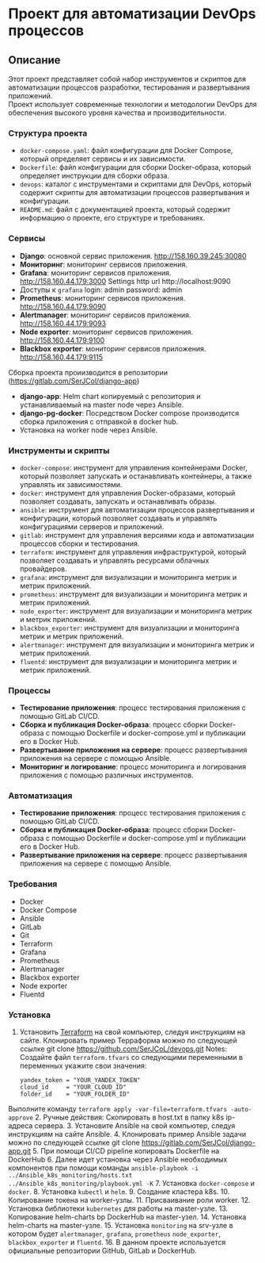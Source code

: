 **Проект для автоматизации DevOps процессов**
=====================

**Описание**
------------

Этот проект представляет собой набор инструментов и скриптов для автоматизации процессов разработки, тестирования и развертывания приложений. <br>
Проект использует современные технологии и методологии DevOps для обеспечения высокого уровня качества и производительности.

### Структура проекта

* `docker-compose.yaml`: файл конфигурации для Docker Compose, который определяет сервисы и их зависимости.
* `Dockerfile`: файл конфигурации для сборки Docker-образа, который определяет инструкции для сборки образа.
* `devops`: каталог с инструментами и скриптами для DevOps, который содержит скрипты для автоматизации процессов развертывания и конфигурации.
* `README.md`: файл с документацией проекта, который содержит информацию о проекте, его структуре и требованиях.

### Сервисы

* **Django**: основной сервис приложения. http://158.160.39.245:30080
* **Мониторинг**: мониторинг сервисов приложения. 
* **Grafana**: мониторинг сервисов приложения. http://158.160.44.179:3000 Settings http url http://localhost:9090
* Доступы к `grafana` login: admin password: admin
* **Prometheus**: мониторинг сервисов приложения. http://158.160.44.179:9090
* **Alertmanager**: мониторинг сервисов приложения. http://158.160.44.179:9093
* **Node exporter**: мониторинг сервисов приложения. http://158.160.44.179:9100
* **Blackbox exporter**: мониторинг сервисов приложения. http://158.160.44.179:9115

Сборка проекта проиизводится в репозитории (https://gitlab.com/SerJCol/django-app)
* **django-app**: Helm chart копируемый с репозитория и устанавливаемый на master node через Ansible.
* **django-pg-docker**: Посредством Docker compose производится сборка приложения с отправкой в docker hub.
* Установка на worker node через Ansible.

### Инструменты и скрипты

* `docker-compose`: инструмент для управления контейнерами Docker, который позволяет запускать и останавливать контейнеры, а также управлять их зависимостями.
* `docker`: инструмент для управления Docker-образами, который позволяет создавать, запускать и останавливать образы.
* `ansible`: инструмент для автоматизации процессов развертывания и конфигурации, который позволяет создавать и управлять конфигурациями серверов и приложений.
* `gitlab`: инструмент для управления версиями кода и автоматизации процессов сборки и тестирования.
* `terraform`: инструмент для управления инфраструктурой, который позволяет создавать и управлять ресурсами облачных провайдеров.
* `grafana`: инструмент для визуализации и мониторинга метрик и метрик приложений.
* `prometheus`: инструмент для визуализации и мониторинга метрик и метрик приложений.
* `node_exporter`: инструмент для визуализации и мониторинга метрик и метрик приложений.
* `blackbox_exporter`: инструмент для визуализации и мониторинга метрик и метрик приложений.
* `alertmanager`: инструмент для визуализации и мониторинга метрик и метрик приложений.
* `fluentd`: инструмент для визуализации и мониторинга метрик и метрик приложений.

### Процессы
* **Тестирование приложения**: процесс тестирования приложения с помощью GitLab CI/CD.
* **Сборка и публикация Docker-образа**: процесс сборки Docker-образа с помощью Dockerfile и docker-compose.yml и публикации его в Docker Hub.
* **Развертывание приложения на сервере**: процесс развертывания приложения на сервере с помощью Ansible.
* **Мониторинг и логирование**: процесс мониторинга и логирования приложения с помощью различных инструментов.

### Автоматизация
* **Тестирование приложения**: процесс тестирования приложения с помощью GitLab CI/CD.
* **Сборка и публикация Docker-образа**: процесс сборки Docker-образа с помощью Dockerfile и docker-compose.yml и публикации его в Docker Hub.
* **Развертывание приложения на сервере**: процесс развертывания приложения на сервере с помощью Ansible.

### Требования

* Docker
* Docker Compose
* Ansible
* GitLab
* Git
* Terraform
* Grafana
* Prometheus
* Alertmanager
* Blackbox exporter
* Node exporter
* Fluentd

### Установка

1. Установить [Terraform](https://www.terraform.io/) на свой компьютер, следуя инструкциям на сайте.
Клонировать пример Терраформа можно по следующей ссылке git clone https://github.com/SerJCoL/devops.git
Notes:
Создайте файл `terraform.tfvars` со следующими переменными в переменных укажите свои значения:
   ```hcl
   yandex_token = "YOUR_YANDEX_TOKEN"
   cloud_id     = "YOUR_CLOUD_ID"
   folder_id    = "YOUR_FOLDER_ID"
   ```
Выполните команду `terraform apply -var-file=terraform.tfvars -auto-approve` 
2. Ручные действия: Скопировать в host.txt в папку k8s ip-адреса сервера.
3. Установите Ansible на свой компьютер, следуя инструкциям на сайте Ansible.
4. Клонировать пример Ansible задачи можно по следующей ссылке git clone https://gitlab.com/SerJCol/django-app.git
5. При помощи CI/CD pipeline копировать Dockerfile на DockerHub
6. Далее идет установка через Ansible необходимых компонентов при помощи команды `ansible-playbook -i ../Ansible_k8s_monitoring/hosts.txt ../Ansible_k8s_monitoring/playbook.yml -K`
7. Установка `docker-compose` и `docker`.
8. Установка `kubectl` и `helm`.
9. Создание кластера k8s.
10. Копирование токена на worker-узлы.
11. Присваивание роли worker.
12. Установка библиотеки `kubernetes` для работы на master-узле. 
13. Копирование helm-charts bp DockerHub на master-узел.
14. Установка helm-charts на master-узле.
15. Установка `monitoring` на srv-узле в котором будет `alertmanager`, `grafana`, `prometheus` `node_exporter`, `blackbox_exporter` и `fluentd`.
16. В данном проекте используется официальные репозитории GitHub, GitLab и DockerHub.


